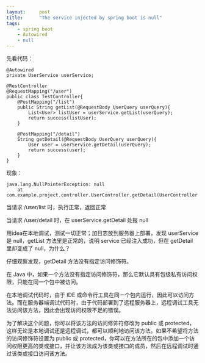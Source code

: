 ```yaml
---
layout:     post
title:      "The service injected by spring boot is null"
tags:
    - spring boot
    - Autowired
    - null
---
```


先看代码：

    @Autowired
    private UserService userService;

    @RestController
    @RequestMapping("/user")
    public class TestController{
        @PostMapping("/list")
        public String getList(@RequestBody UserQuery userQuery){
            List<User> listUser = userService.getList(userQuery);
            return success(listUser);
        }

        @PostMapping("/detail")
        String getDetail(@RequestBody UserQuery userQuery){
            User user = userService.getDetail(userQuery);
            return success(user);
        }
    }

现象：

    java.lang.NullPointerException: null
        at com.example.project.controller.UserController.getDetail(UserController.java:26)

当请求 /user/list 时，执行正常，返回正常

当请求 /user/detail 时，在 userService.getDetail 处报 null

用idea在本地调试，测试一切正常；加日志放到服务器上部署，发现 userService 是 null，getList 方法里是正常的，说明 service 已经注入成功，但在 getDetail 里却变成了 null，为什么？

仔细观察发现，getDetail 方法没有指定访问修饰符。

在 Java 中，如果一个方法没有指定访问修饰符，那么它默认具有包级私有访问权限，只能在同一个包中被访问。

在本地调试代码时，由于 IDE 或命令行工具在同一个包内运行，因此可以访问方法。而在服务器端调试代码时，由于代码部署到了远程服务器上，远程调试工具无法访问该方法，因此会出现访问权限不足的错误。

为了解决这个问题，你可以将该方法的访问修饰符修改为 public 或 protected，这样无论是本地调试还是远程调试，都可以顺利地访问该方法。如果不希望将方法的访问修饰符设置为 public 或 protected，你可以在方法所在的包中添加一个访问权限更高的类或接口，并让该方法成为该类或接口的成员，然后在远程调试时通过该类或接口访问该方法。
